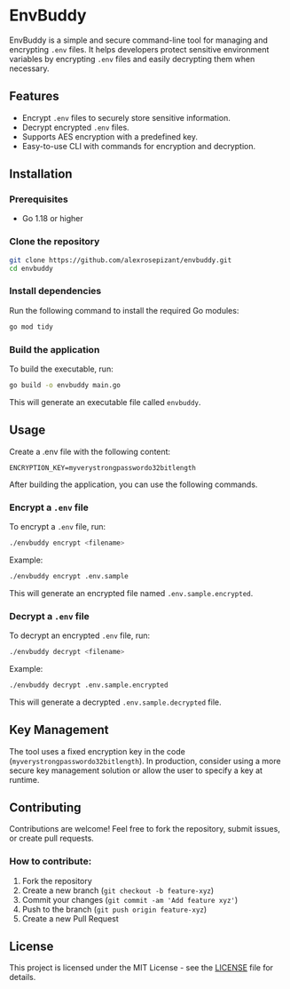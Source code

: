 
# EnvBuddy

EnvBuddy is a simple and secure command-line tool for managing and encrypting `.env` files. It helps developers protect sensitive environment variables by encrypting `.env` files and easily decrypting them when necessary.

## Features

- Encrypt `.env` files to securely store sensitive information.
- Decrypt encrypted `.env` files.
- Supports AES encryption with a predefined key.
- Easy-to-use CLI with commands for encryption and decryption.

## Installation

### Prerequisites

- Go 1.18 or higher

### Clone the repository

```bash
git clone https://github.com/alexrosepizant/envbuddy.git
cd envbuddy
```

### Install dependencies

Run the following command to install the required Go modules:

```bash
go mod tidy
```

### Build the application

To build the executable, run:

```bash
go build -o envbuddy main.go
```

This will generate an executable file called `envbuddy`.

## Usage

Create a .env file with the following content:

```
ENCRYPTION_KEY=myverystrongpasswordo32bitlength
```

After building the application, you can use the following commands.

### Encrypt a `.env` file

To encrypt a `.env` file, run:

```bash
./envbuddy encrypt <filename>
```

Example:

```bash
./envbuddy encrypt .env.sample
```

This will generate an encrypted file named `.env.sample.encrypted`.

### Decrypt a `.env` file

To decrypt an encrypted `.env` file, run:

```bash
./envbuddy decrypt <filename>
```

Example:

```bash
./envbuddy decrypt .env.sample.encrypted
```

This will generate a decrypted `.env.sample.decrypted` file.

## Key Management

The tool uses a fixed encryption key in the code (`myverystrongpasswordo32bitlength`). In production, consider using a more secure key management solution or allow the user to specify a key at runtime.

## Contributing

Contributions are welcome! Feel free to fork the repository, submit issues, or create pull requests.

### How to contribute:

1. Fork the repository
2. Create a new branch (`git checkout -b feature-xyz`)
3. Commit your changes (`git commit -am 'Add feature xyz'`)
4. Push to the branch (`git push origin feature-xyz`)
5. Create a new Pull Request

## License

This project is licensed under the MIT License - see the [LICENSE](LICENSE) file for details.
